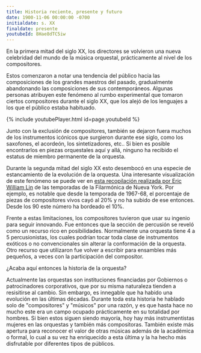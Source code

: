 ```yaml
---
title: Historia reciente, presente y futuro
date: 1900-11-06 00:00:00 -0700
initialdate: s. XX
finaldate: presente
youtubeId: 8Hae8dTC5iw
---
```


En la primera mitad del siglo XX, los directores se volvieron una nueva celebridad del mundo de la música orquestal, prácticamente al nivel de los compositores.

Estos comenzaron a notar una tendencia del público hacia las composiciones de los grandes maestros del pasado, gradualmente abandonando las composiciones de sus contemporáneos. Algunas personas atribuyen este fenómeno al rumbo experimental que tomaron ciertos compositores durante el siglo XX, que los alejó de los lenguajes a los que el público estaba habituado.

{% include youtubePlayer.html id=page.youtubeId %}

Junto con la exclusión de compositores, también se dejaron fuera muchos de los instrumentos icónicos que surgieron durante ese siglo, como los saxofones, el acordeón, los sintetizadores, etc.. Si bien es posible encontrarlos en piezas orquestales aquí y allá, ninguno ha recibido el estatus de miembro permanente de la orquesta.

Durante la segunda mitad del siglo XX esto desembocó en una especie de estancamiento de la evolución de la orquesta. Una interesante visualización de este fenómeno se puede ver en [esta recopilación realizada por Eric William Lin](https://ericwilliamlin.com/NYPhil_data_viz/) de las temporadas de la Filarmónica de Nueva York. Por ejemplo, es notable que desde la temporada de 1967-68, el porcentaje de piezas de compositores vivos cayó al 20% y no ha subido de ese entonces. Desde los 90 este número ha bordeado el 10%.

Frente a estas limitaciones, los compositores tuvieron que usar su ingenio para seguir innovando. Fue entonces que la sección de percusión se reveló como un recurso rico en posibilidades. Normalmente una orquesta tiene 4 a 5 percusionistas, los cuales podrían tocar toda clase de instrumentos exóticos o no convencionales sin alterar la conformación de la orquesta. Otro recurso que utilizaron fue volver a escribir para ensambles más pequeños, a veces con la participación del compositor.

¿Acaba aquí entonces la historia de la orquesta?

Actualmente las orquestas son instituciones financiadas por Gobiernos o patrocinadores corporativos, que por su misma naturaleza tienden a resisitirse al cambio. Sin embargo, es innegable que ha habido una evolución en las últimas décadas. Durante toda esta historia he hablado solo de "compositores" y "músicos" por una razón, y es que hasta hace no mucho este era un campo ocupado prácticamente en su totalidad por hombres. Si bien estos siguen siendo mayoría, hoy hay más instrumentistas mujeres en las orquestas y también más compositoras. También existe más apertura para reconocer el valor de otras músicas además de la académica o formal, lo cual a su vez ha enriquecido a esta última y la ha hecho más disfrutable por diferentes tipos de públicos.



